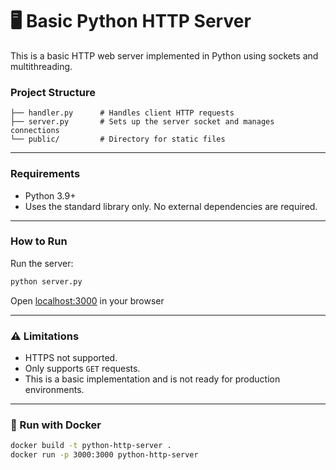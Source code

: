 # 🖥️ Basic Python HTTP Server

This is a basic HTTP web server implemented in Python using sockets and multithreading. 

### Project Structure

```
├── handler.py      # Handles client HTTP requests
├── server.py       # Sets up the server socket and manages connections
└── public/         # Directory for static files 
```

---

### Requirements

* Python 3.9+
* Uses the standard library only. No external dependencies are required.

---

### How to Run

Run the server:

```bash
python server.py
```

Open [localhost:3000](http://localhost:3000) in your browser

---

### ⚠️ Limitations

* HTTPS not supported.
* Only supports `GET` requests.
* This is a basic implementation and is not ready for production environments. 

---

### 🐳 Run with Docker

```bash
docker build -t python-http-server .
docker run -p 3000:3000 python-http-server
